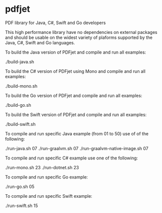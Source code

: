 # pdfjet
PDF library for Java, C#, Swift and Go developers

This high performance library have no dependencies on external packages and should be usable on the widest variety of plaforms supported by the Java, C#, Swift and Go languages.


To build the Java version of PDFjet and compile and run all examples:

./build-java.sh


To build the C# version of PDFjet using Mono and compile and run all examples:

./build-mono.sh


To build the Go version of PDFjet and compile and run all examples:

./build-go.sh


To build the Swift version of PDFjet and compile and run all examples:

./build-swift.sh


To compile and run specific Java example (from 01 to 50) use of of the following:

./run-java.sh 07
./run-graalvm.sh 07
./run-graalvm-native-image.sh 07


To compile and run specific C# example use one of the following:

./run-mono.sh 23
./run-dotnet.sh 23


To compile and run specific Go example:

./run-go.sh 05


To compile and run specific Swift example:

./run-swift.sh 15
